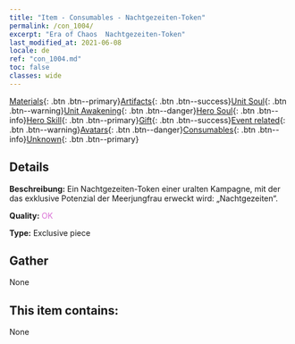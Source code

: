 ```yaml
---
title: "Item - Consumables - Nachtgezeiten-Token"
permalink: /con_1004/
excerpt: "Era of Chaos  Nachtgezeiten-Token"
last_modified_at: 2021-06-08
locale: de
ref: "con_1004.md"
toc: false
classes: wide
---
```

 [Materials](/ItemsDE/){: .btn .btn--primary}[Artifacts](/ItemsDE/Artifacts/){: .btn .btn--success}[Unit Soul](/ItemsDE/UnitSoul/){: .btn .btn--warning}[Unit Awakening](/ItemsDE/UnitAwakening/){: .btn .btn--danger}[Hero Soul](/ItemsDE/HeroSoul/){: .btn .btn--info}[Hero Skill](/ItemsDE/HeroSkill/){: .btn .btn--primary}[Gift](/ItemsDE/Gift/){: .btn .btn--success}[Event related](/ItemsDE/Events/){: .btn .btn--warning}[Avatars](/ItemsDE/Avatars/){: .btn .btn--danger}[Consumables](/ItemsDE/Consumables/){: .btn .btn--info}[Unknown](/ItemsDE/Unknown/){: .btn .btn--primary}

## Details
 **Beschreibung:** Ein Nachtgezeiten-Token einer uralten Kampagne, mit der das exklusive Potenzial der Meerjungfrau erweckt wird: „Nachtgezeiten“.

 **Quality:** <span style="color: #DA70D6">OK</span>

 **Type:** Exclusive piece

## Gather

  None

## This item contains:

  None

